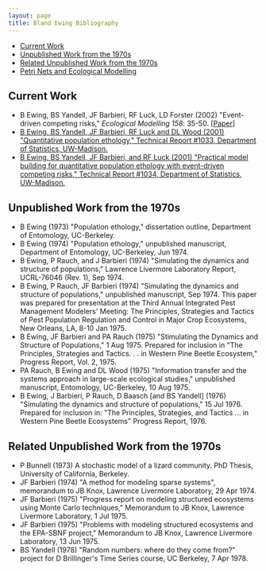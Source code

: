 ```yaml
---
layout: page
title: Bland Ewing Bibliography
---
```


*   [Current Work](#current-work)
*   [Unpublished Work from the 1970s](#unpublished-work-from-the-1970s)
*   [Related Unpublished Work from the 1970s](#related-unpublished-work-from-the-1970s)
*   [Petri Nets and Ecological Modelling](petri/)

## Current Work

*   B Ewing, BS Yandell, JF Barbieri, RF Luck, LD Forster (2002) "Event-driven competing risks," _Ecological Modelling 158_: 35-50. \[[Paper](http://www.sciencedirect.com/science?_ob=ArticleURL&_udi=B6VBS-46YXKPG-4&_user=443835&_coverDate=12%2F15%2F2002&_rdoc=3&_fmt=summary&_orig=browse&_srch=%23toc%235934%232002%23998419998%23351587!&_cdi=5934&_sort=d&_docanchor=&_acct=C000020958&_version=1&_urlVersion=0&_userid=443835&md5=4a329419ce997dcaa6ff9088cae15207)\]
*   [B Ewing, BS Yandell, JF Barbieri, RF Luck and DL Wood (2001) "Quantitative population ethology," Technical Report #1033, Department of Statistics, UW-Madison.](qpe.html)
*   [B Ewing, BS Yandell, JF Barbieri, and RF Luck (2001) "Practical model building for quantitative population ethology with event-driven competing risks," Technical Report #1034, Department of Statistics, UW-Madison.](build.html)
    
## Unpublished Work from the 1970s
    
*   B Ewing (1973) "Population ethology," dissertation outline, Department of Entomology, UC-Berkeley.
*   B Ewing (1974) "Population ethology," unpublished manuscript, Department of Entomology, UC-Berkeley, Jun 1974.
*   B Ewing, P Rauch, and J Barbieri (1974) "Simulating the dynamics and structure of populations," Lawrence Livermore Laboratory Report, UCRL-76046 (Rev. 1), Sep 1974.
*   B Ewing, P Rauch, JF Barbieri (1974) "Simulating the dynamics and structure of populations," unpublished manuscript, Sep 1974. This paper was prepared for presentation at the Third Annual Integrated Pest Management Modelers' Meeting: The Principles, Strategies and Tactics of Pest Population Regulation and Control in Major Crop Ecosystems, New Orleans, LA, 8-10 Jan 1975.
*   B Ewing, JF Barbieri and PA Rauch (1975) "Stimulating the Dynamics and Structure of Populations," 1 Aug 1975. Prepared for inclusion in "The Principles, Strategies and Tactics. . . in Western Pine Beetle Ecosystem," Progress Report, Vol. 2, 1975.
*   PA Rauch, B Ewing and DL Wood (1975) "Information transfer and the systems approach in large-scale ecological studies," unpublished manuscript, Entomology, UC-Berkeley, 10 Aug 1975.
*   B Ewing, J Barbieri, P Rauch, D Baasch \[and BS Yandell\] (1976) "Simulating the dynamics and structure of populations," 15 Jul 1976. Prepared for inclusion in: "The Principles, Strategies, and Tactics ... in Western Pine Beetle Ecosystems" Progress Report, 1976.
    
## Related Unpublished Work from the 1970s
    
*   P Bunnell (1973) A stochastic model of a lizard community. PhD Thesis, University of California, Berkeley.
*   JF Barbieri (1974) "A method for modeling sparse systems", memorandum to JB Knox, Lawrence Livermore Laboratory, 29 Apr 1974.
*   JF Barbieri (1975) "Progress report on modeling structured ecosystems using Monte Carlo techniques," Memorandum to JB Knox, Lawrence Livermore Laboratory, 1 Jul 1975.
*   JF Barbieri (1975) "Problems with modeling structured ecosystems and the EPA-SBNF project," Memorandum to JB Knox, Lawrence Livermore Laboratory, 13 Jun 1975.
*   BS Yandell (1978) "Random numbers: where do they come from?" project for D Brillinger's Time Series course, UC Berkeley, 7 Apr 1978.